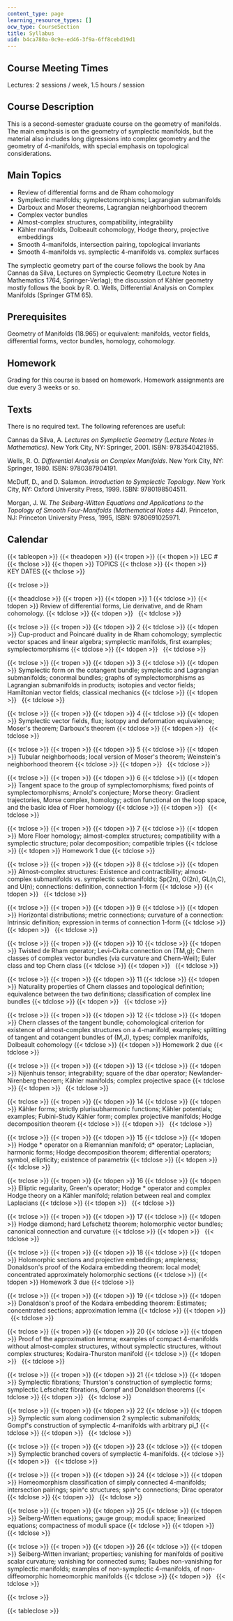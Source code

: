 ```yaml
---
content_type: page
learning_resource_types: []
ocw_type: CourseSection
title: Syllabus
uid: b4ca780a-0c9e-ed46-3f9a-6ff8cebd19d1
---
```


Course Meeting Times
--------------------

Lectures: 2 sessions / week, 1.5 hours / session

Course Description
------------------

This is a second-semester graduate course on the geometry of manifolds. The main emphasis is on the geometry of symplectic manifolds, but the material also includes long digressions into complex geometry and the geometry of 4-manifolds, with special emphasis on topological considerations.

Main Topics
-----------

*   Review of differential forms and de Rham cohomology
*   Symplectic manifolds; symplectomorphisms; Lagrangian submanifolds
*   Darboux and Moser theorems, Lagrangian neighborhood theorem
*   Complex vector bundles
*   Almost-complex structures, compatibility, integrability
*   Kähler manifolds, Dolbeault cohomology, Hodge theory, projective embeddings
*   Smooth 4-manifolds, intersection pairing, topological invariants
*   Smooth 4-manifolds vs. symplectic 4-manifolds vs. complex surfaces

The symplectic geometry part of the course follows the book by Ana Cannas da Silva, Lectures on Symplectic Geometry (Lecture Notes in Mathematics 1764, Springer-Verlag); the discussion of Kähler geometry mostly follows the book by R. O. Wells, Differential Analysis on Complex Manifolds (Springer GTM 65).

Prerequisites
-------------

Geometry of Manifolds (18.965) or equivalent: manifolds, vector fields, differential forms, vector bundles, homology, cohomology.

Homework
--------

Grading for this course is based on homework. Homework assignments are due every 3 weeks or so.

Texts
-----

There is no required text. The following references are useful:

Cannas da Silva, A. _Lectures on Symplectic Geometry (Lecture Notes in Mathematics)_. New York City, NY: Springer, 2001. ISBN: 9783540421955.

Wells, R. O. _Differential Analysis on Complex Manifolds_. New York City, NY: Springer, 1980. ISBN: 9780387904191.

McDuff, D., and D. Salamon. _Introduction to Symplectic Topology_. New York City, NY: Oxford University Press, 1999. ISBN: 9780198504511.

Morgan, J. W. _The Seiberg-Witten Equations and Applications to the Topology of Smooth Four-Manifolds (Mathematical Notes 44)_. Princeton, NJ: Princeton University Press, 1995, ISBN: 9780691025971.

Calendar
--------

{{< tableopen >}}
{{< theadopen >}}
{{< tropen >}}
{{< thopen >}}
LEC #
{{< thclose >}}
{{< thopen >}}
TOPICS
{{< thclose >}}
{{< thopen >}}
KEY DATES
{{< thclose >}}

{{< trclose >}}

{{< theadclose >}}
{{< tropen >}}
{{< tdopen >}}
1
{{< tdclose >}}
{{< tdopen >}}
Review of differential forms, Lie derivative, and de Rham cohomology.
{{< tdclose >}}
{{< tdopen >}}
 
{{< tdclose >}}

{{< trclose >}}
{{< tropen >}}
{{< tdopen >}}
2
{{< tdclose >}}
{{< tdopen >}}
Cup-product and Poincaré duality in de Rham cohomology; symplectic vector spaces and linear algebra; symplectic manifolds, first examples; symplectomorphisms
{{< tdclose >}}
{{< tdopen >}}
 
{{< tdclose >}}

{{< trclose >}}
{{< tropen >}}
{{< tdopen >}}
3
{{< tdclose >}}
{{< tdopen >}}
Symplectic form on the cotangent bundle; symplectic and Lagrangian submanifolds; conormal bundles; graphs of symplectomorphisms as Lagrangian submanifolds in products; isotopies and vector fields; Hamiltonian vector fields; classical mechanics
{{< tdclose >}}
{{< tdopen >}}
 
{{< tdclose >}}

{{< trclose >}}
{{< tropen >}}
{{< tdopen >}}
4
{{< tdclose >}}
{{< tdopen >}}
Symplectic vector fields, flux; isotopy and deformation equivalence; Moser's theorem; Darboux's theorem
{{< tdclose >}}
{{< tdopen >}}
 
{{< tdclose >}}

{{< trclose >}}
{{< tropen >}}
{{< tdopen >}}
5
{{< tdclose >}}
{{< tdopen >}}
Tubular neighborhoods; local version of Moser's theorem; Weinstein's neighborhood theorem
{{< tdclose >}}
{{< tdopen >}}
 
{{< tdclose >}}

{{< trclose >}}
{{< tropen >}}
{{< tdopen >}}
6
{{< tdclose >}}
{{< tdopen >}}
Tangent space to the group of symplectomorphisms; fixed points of symplectomorphisms; Arnold's conjecture; Morse theory: Gradient trajectories, Morse complex, homology; action functional on the loop space, and the basic idea of Floer homology
{{< tdclose >}}
{{< tdopen >}}
 
{{< tdclose >}}

{{< trclose >}}
{{< tropen >}}
{{< tdopen >}}
7
{{< tdclose >}}
{{< tdopen >}}
More Floer homology; almost-complex structures; compatibility with a symplectic structure; polar decomposition; compatible triples
{{< tdclose >}}
{{< tdopen >}}
Homework 1 due
{{< tdclose >}}

{{< trclose >}}
{{< tropen >}}
{{< tdopen >}}
8
{{< tdclose >}}
{{< tdopen >}}
Almost-complex structures: Existence and contractibility; almost-complex submanifolds vs. symplectic submanifolds; Sp(2n), O(2n), GL(n,C), and U(n); connections: definition, connection 1-form
{{< tdclose >}}
{{< tdopen >}}
 
{{< tdclose >}}

{{< trclose >}}
{{< tropen >}}
{{< tdopen >}}
9
{{< tdclose >}}
{{< tdopen >}}
Horizontal distributions; metric connections; curvature of a connection: Intrinsic definition; expression in terms of connection 1-form
{{< tdclose >}}
{{< tdopen >}}
 
{{< tdclose >}}

{{< trclose >}}
{{< tropen >}}
{{< tdopen >}}
10
{{< tdclose >}}
{{< tdopen >}}
Twisted de Rham operator; Levi-Civita connection on (TM,g); Chern classes of complex vector bundles (via curvature and Chern-Weil); Euler class and top Chern class
{{< tdclose >}}
{{< tdopen >}}
 
{{< tdclose >}}

{{< trclose >}}
{{< tropen >}}
{{< tdopen >}}
11
{{< tdclose >}}
{{< tdopen >}}
Naturality properties of Chern classes and topological definition; equivalence between the two definitions; classification of complex line bundles
{{< tdclose >}}
{{< tdopen >}}
 
{{< tdclose >}}

{{< trclose >}}
{{< tropen >}}
{{< tdopen >}}
12
{{< tdclose >}}
{{< tdopen >}}
Chern classes of the tangent bundle; cohomological criterion for existence of almost-complex structures on a 4-manifold, examples; splitting of tangent and cotangent bundles of (M,J), types; complex manifolds, Dolbeault cohomology
{{< tdclose >}}
{{< tdopen >}}
Homework 2 due
{{< tdclose >}}

{{< trclose >}}
{{< tropen >}}
{{< tdopen >}}
13
{{< tdclose >}}
{{< tdopen >}}
Nijenhuis tensor; integrability; square of the dbar operator; Newlander-Nirenberg theorem; Kähler manifolds; complex projective space
{{< tdclose >}}
{{< tdopen >}}
 
{{< tdclose >}}

{{< trclose >}}
{{< tropen >}}
{{< tdopen >}}
14
{{< tdclose >}}
{{< tdopen >}}
Kähler forms; strictly plurisubharmonic functions; Kähler potentials; examples; Fubini-Study Kähler form; complex projective manifolds; Hodge decomposition theorem
{{< tdclose >}}
{{< tdopen >}}
 
{{< tdclose >}}

{{< trclose >}}
{{< tropen >}}
{{< tdopen >}}
15
{{< tdclose >}}
{{< tdopen >}}
Hodge \* operator on a Riemannian manifold; d\* operator; Laplacian, harmonic forms; Hodge decomposition theorem; differential operators; symbol, ellipticity; existence of parametrix
{{< tdclose >}}
{{< tdopen >}}
 
{{< tdclose >}}

{{< trclose >}}
{{< tropen >}}
{{< tdopen >}}
16
{{< tdclose >}}
{{< tdopen >}}
Elliptic regularity, Green's operator; Hodge \* operator and complex Hodge theory on a Kähler manifold; relation between real and complex Laplacians
{{< tdclose >}}
{{< tdopen >}}
 
{{< tdclose >}}

{{< trclose >}}
{{< tropen >}}
{{< tdopen >}}
17
{{< tdclose >}}
{{< tdopen >}}
Hodge diamond; hard Lefschetz theorem; holomorphic vector bundles; canonical connection and curvature
{{< tdclose >}}
{{< tdopen >}}
 
{{< tdclose >}}

{{< trclose >}}
{{< tropen >}}
{{< tdopen >}}
18
{{< tdclose >}}
{{< tdopen >}}
Holomorphic sections and projective embeddings; ampleness; Donaldson's proof of the Kodaira embedding theorem: local model; concentrated approximately holomorphic sections
{{< tdclose >}}
{{< tdopen >}}
Homework 3 due
{{< tdclose >}}

{{< trclose >}}
{{< tropen >}}
{{< tdopen >}}
19
{{< tdclose >}}
{{< tdopen >}}
Donaldson's proof of the Kodaira embedding theorem: Estimates; concentrated sections; approximation lemma
{{< tdclose >}}
{{< tdopen >}}
 
{{< tdclose >}}

{{< trclose >}}
{{< tropen >}}
{{< tdopen >}}
20
{{< tdclose >}}
{{< tdopen >}}
Proof of the approximation lemma; examples of compact 4-manifolds without almost-complex structures, without symplectic structures, without complex structures; Kodaira-Thurston manifold
{{< tdclose >}}
{{< tdopen >}}
 
{{< tdclose >}}

{{< trclose >}}
{{< tropen >}}
{{< tdopen >}}
21
{{< tdclose >}}
{{< tdopen >}}
Symplectic fibrations; Thurston's construction of symplectic forms; symplectic Lefschetz fibrations, Gompf and Donaldson theorems
{{< tdclose >}}
{{< tdopen >}}
 
{{< tdclose >}}

{{< trclose >}}
{{< tropen >}}
{{< tdopen >}}
22
{{< tdclose >}}
{{< tdopen >}}
Symplectic sum along codimension 2 symplectic submanifolds; Gompf's construction of symplectic 4-manifolds with arbitrary pi\_1
{{< tdclose >}}
{{< tdopen >}}
 
{{< tdclose >}}

{{< trclose >}}
{{< tropen >}}
{{< tdopen >}}
23
{{< tdclose >}}
{{< tdopen >}}
Symplectic branched covers of symplectic 4-manifolds.
{{< tdclose >}}
{{< tdopen >}}
 
{{< tdclose >}}

{{< trclose >}}
{{< tropen >}}
{{< tdopen >}}
24
{{< tdclose >}}
{{< tdopen >}}
Homeomorphism classification of simply connected 4-manifolds; intersection pairings; spin^c structures; spin^c connections; Dirac operator
{{< tdclose >}}
{{< tdopen >}}
 
{{< tdclose >}}

{{< trclose >}}
{{< tropen >}}
{{< tdopen >}}
25
{{< tdclose >}}
{{< tdopen >}}
Seiberg-Witten equations; gauge group; moduli space; linearized equations; compactness of moduli space
{{< tdclose >}}
{{< tdopen >}}
 
{{< tdclose >}}

{{< trclose >}}
{{< tropen >}}
{{< tdopen >}}
26
{{< tdclose >}}
{{< tdopen >}}
Seiberg-Witten invariant; properties; vanishing for manifolds of positive scalar curvature; vanishing for connected sums; Taubes non-vanishing for symplectic manifolds; examples of non-symplectic 4-manifolds, of non-diffeomorphic homeomorphic manifolds
{{< tdclose >}}
{{< tdopen >}}
 
{{< tdclose >}}

{{< trclose >}}

{{< tableclose >}}